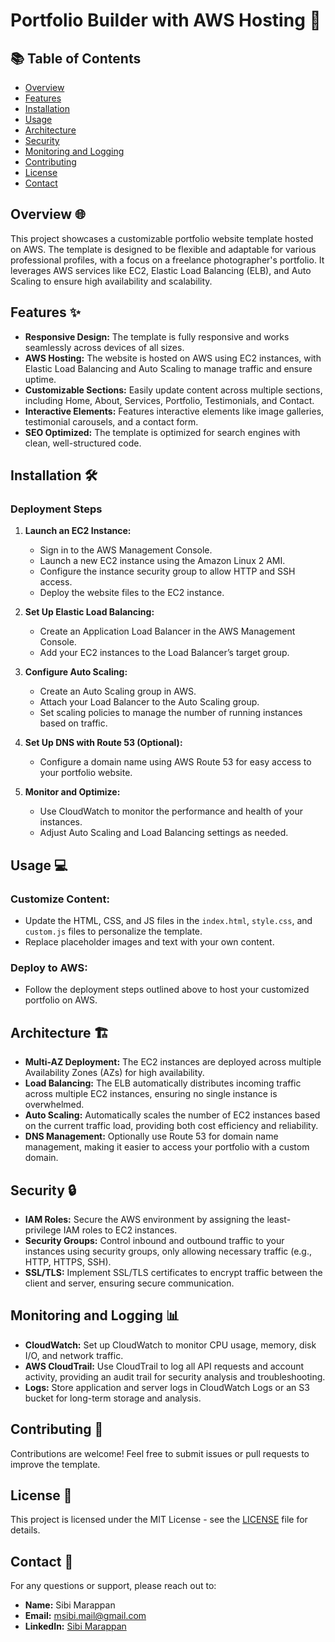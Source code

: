# Portfolio Builder with AWS Hosting 🎨

## 📚 Table of Contents
- [Overview](#overview)
- [Features](#features)
- [Installation](#installation)
- [Usage](#usage)
- [Architecture](#architecture)
- [Security](#security)
- [Monitoring and Logging](#monitoring-and-logging)
- [Contributing](#contributing)
- [License](#license)
- [Contact](#contact)

## Overview 🌐
This project showcases a customizable portfolio website template hosted on AWS. The template is designed to be flexible and adaptable for various professional profiles, with a focus on a freelance photographer's portfolio. It leverages AWS services like EC2, Elastic Load Balancing (ELB), and Auto Scaling to ensure high availability and scalability.

## Features ✨
- **Responsive Design:** The template is fully responsive and works seamlessly across devices of all sizes.
- **AWS Hosting:** The website is hosted on AWS using EC2 instances, with Elastic Load Balancing and Auto Scaling to manage traffic and ensure uptime.
- **Customizable Sections:** Easily update content across multiple sections, including Home, About, Services, Portfolio, Testimonials, and Contact.
- **Interactive Elements:** Features interactive elements like image galleries, testimonial carousels, and a contact form.
- **SEO Optimized:** The template is optimized for search engines with clean, well-structured code.

## Installation 🛠️
### Deployment Steps
1. **Launch an EC2 Instance:**
   - Sign in to the AWS Management Console.
   - Launch a new EC2 instance using the Amazon Linux 2 AMI.
   - Configure the instance security group to allow HTTP and SSH access.
   - Deploy the website files to the EC2 instance.

2. **Set Up Elastic Load Balancing:**
   - Create an Application Load Balancer in the AWS Management Console.
   - Add your EC2 instances to the Load Balancer’s target group.

3. **Configure Auto Scaling:**
   - Create an Auto Scaling group in AWS.
   - Attach your Load Balancer to the Auto Scaling group.
   - Set scaling policies to manage the number of running instances based on traffic.

4. **Set Up DNS with Route 53 (Optional):**
   - Configure a domain name using AWS Route 53 for easy access to your portfolio website.

5. **Monitor and Optimize:**
   - Use CloudWatch to monitor the performance and health of your instances.
   - Adjust Auto Scaling and Load Balancing settings as needed.
## Usage 💻
### Customize Content:
- Update the HTML, CSS, and JS files in the `index.html`, `style.css`, and `custom.js` files to personalize the template.
- Replace placeholder images and text with your own content.

### Deploy to AWS:
- Follow the deployment steps outlined above to host your customized portfolio on AWS.

## Architecture 🏗️
- **Multi-AZ Deployment:** The EC2 instances are deployed across multiple Availability Zones (AZs) for high availability.
- **Load Balancing:** The ELB automatically distributes incoming traffic across multiple EC2 instances, ensuring no single instance is overwhelmed.
- **Auto Scaling:** Automatically scales the number of EC2 instances based on the current traffic load, providing both cost efficiency and reliability.
- **DNS Management:** Optionally use Route 53 for domain name management, making it easier to access your portfolio with a custom domain.

## Security 🔒
- **IAM Roles:** Secure the AWS environment by assigning the least-privilege IAM roles to EC2 instances.
- **Security Groups:** Control inbound and outbound traffic to your instances using security groups, only allowing necessary traffic (e.g., HTTP, HTTPS, SSH).
- **SSL/TLS:** Implement SSL/TLS certificates to encrypt traffic between the client and server, ensuring secure communication.

## Monitoring and Logging 📊
- **CloudWatch:** Set up CloudWatch to monitor CPU usage, memory, disk I/O, and network traffic.
- **AWS CloudTrail:** Use CloudTrail to log all API requests and account activity, providing an audit trail for security analysis and troubleshooting.
- **Logs:** Store application and server logs in CloudWatch Logs or an S3 bucket for long-term storage and analysis.

## Contributing 🤝
Contributions are welcome! Feel free to submit issues or pull requests to improve the template.

## License 📄
This project is licensed under the MIT License - see the [LICENSE](LICENSE) file for details.

## Contact 📧
For any questions or support, please reach out to:
- **Name:** Sibi Marappan
- **Email:** msibi.mail@gmail.com
- **LinkedIn:** [Sibi Marappan](https://www.linkedin.com/in/sibi-marappan/)
